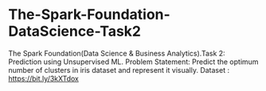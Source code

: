 # The-Spark-Foundation-DataScience-Task2
The Spark Foundation(Data Science &amp; Business Analytics).Task 2: Prediction using Unsupervised ML. Problem Statement: Predict the optimum number of clusters in iris dataset and represent it visually. Dataset : https://bit.ly/3kXTdox
